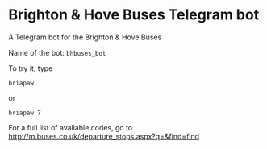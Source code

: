 # Brighton & Hove Buses Telegram bot

A Telegram bot for the Brighton &amp; Hove Buses

Name of the bot: `bhbuses_bot`

To try it, type

```
briapaw
```

or

```
briapaw 7
```

For a full list of available codes, go to http://m.buses.co.uk/departure_stops.aspx?q=&find=find